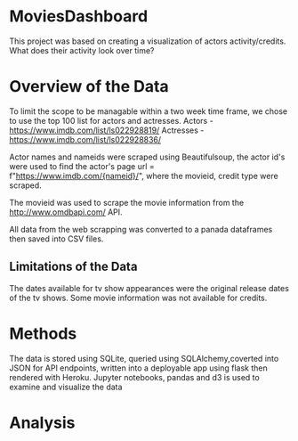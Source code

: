# MoviesDashboard

This project was based on creating a visualization of actors activity/credits. 
What does their activity look over time? 
 

# Overview of the Data
To limit the scope to be managable within a two week time frame, we chose to use the top 100 list for 
actors and actresses.
Actors - https://www.imdb.com/list/ls022928819/
Actresses - https://www.imdb.com/list/ls022928836/

Actor names and nameids were scraped using Beautifulsoup, the actor id's were used to find 
the actor's page url = f"https://www.imdb.com/{nameid}/", where the movieid, credit type were scraped.

The movieid was used to scrape the movie information from the  http://www.omdbapi.com/ API. 

All data from the web scrapping was converted to a panada dataframes then saved into CSV files.

## Limitations of the Data

The dates available for tv show appearances were the original release dates of the tv shows.
Some movie information was not available for credits. 


# Methods

The data is stored using SQLite, queried using SQLAlchemy,coverted into JSON for API endpoints, written into a deployable app using flask then rendered with Heroku. Jupyter notebooks, pandas and d3 is used to examine and visualize the data

# Analysis
